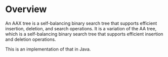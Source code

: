 # Overview

An AAX tree is a self-balancing binary search tree that supports efficient insertion, deletion, and search operations. It is a variation of the AA tree, which is a self-balancing binary search tree that supports efficient insertion and deletion operations. 

This is an implementation of that in Java.